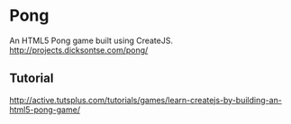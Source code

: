# Pong

An HTML5 Pong game built using CreateJS.
http://projects.dicksontse.com/pong/

## Tutorial

http://active.tutsplus.com/tutorials/games/learn-createjs-by-building-an-html5-pong-game/
